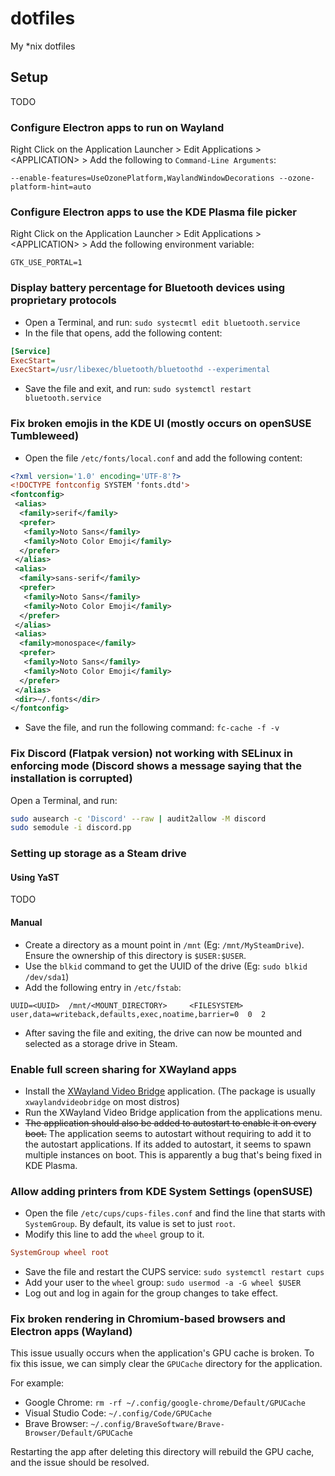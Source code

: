 # dotfiles

My *nix dotfiles

## Setup

TODO

### Configure Electron apps to run on Wayland

Right Click on the Application Launcher > Edit Applications > \<APPLICATION> > Add the following to `Command-Line Arguments`:

`--enable-features=UseOzonePlatform,WaylandWindowDecorations --ozone-platform-hint=auto`

### Configure Electron apps to use the KDE Plasma file picker

Right Click on the Application Launcher > Edit Applications > \<APPLICATION> > Add the following environment variable:

`GTK_USE_PORTAL=1`

### Display battery percentage for Bluetooth devices using proprietary protocols

- Open a Terminal, and run: `sudo systecmtl edit bluetooth.service`
- In the file that opens, add the following content:

```ini
[Service]
ExecStart=
ExecStart=/usr/libexec/bluetooth/bluetoothd --experimental
```

- Save the file and exit, and run: `sudo systemctl restart bluetooth.service`

### Fix broken emojis in the KDE UI (mostly occurs on openSUSE Tumbleweed)

- Open the file `/etc/fonts/local.conf` and add the following content:

```xml
<?xml version='1.0' encoding='UTF-8'?>
<!DOCTYPE fontconfig SYSTEM 'fonts.dtd'>
<fontconfig>
 <alias>
  <family>serif</family>
  <prefer>
   <family>Noto Sans</family>
   <family>Noto Color Emoji</family>
  </prefer>
 </alias>
 <alias>
  <family>sans-serif</family>
  <prefer>
   <family>Noto Sans</family>
   <family>Noto Color Emoji</family>
  </prefer>
 </alias>
 <alias>
  <family>monospace</family>
  <prefer>
   <family>Noto Sans</family>
   <family>Noto Color Emoji</family>
  </prefer>
 </alias>
 <dir>~/.fonts</dir>
</fontconfig>
```

- Save the file, and run the following command: `fc-cache -f -v`

### Fix Discord (Flatpak version) not working with SELinux in enforcing mode (Discord shows a message saying that the installation is corrupted)

Open a Terminal, and run:

```bash
sudo ausearch -c 'Discord' --raw | audit2allow -M discord
sudo semodule -i discord.pp
```

### Setting up storage as a Steam drive

#### Using YaST

TODO

#### Manual

- Create a directory as a mount point in `/mnt` (Eg: `/mnt/MySteamDrive`). Ensure the ownership of this directory is `$USER:$USER`.
- Use the `blkid` command to get the UUID of the drive (Eg: `sudo blkid /dev/sda1`)
- Add the following entry in `/etc/fstab`:

```text
UUID=<UUID>  /mnt/<MOUNT_DIRECTORY>     <FILESYSTEM>   user,data=writeback,defaults,exec,noatime,barrier=0  0  2
```

- After saving the file and exiting, the drive can now be mounted and selected as a storage drive in Steam.

### Enable full screen sharing for XWayland apps

- Install the [XWayland Video Bridge](https://invent.kde.org/system/xwaylandvideobridge) application. (The package is usually `xwaylandvideobridge` on most distros)
- Run the XWayland Video Bridge application from the applications menu.
- ~~The application should also be added to autostart to enable it on every boot.~~ The application seems to autostart without requiring to add it to the autostart applications. If its added to autostart, it seems to spawn multiple instances on boot. This is apparently a bug that's being fixed in KDE Plasma.

### Allow adding printers from KDE System Settings (openSUSE)

- Open the file `/etc/cups/cups-files.conf` and find the line that starts with `SystemGroup`. By default, its value is set to just `root`.
- Modify this line to add the `wheel` group to it.

```ini
SystemGroup wheel root
```

- Save the file and restart the CUPS service: `sudo systemctl restart cups`
- Add your user to the `wheel` group: `sudo usermod -a -G wheel $USER`
- Log out and log in again for the group changes to take effect.

### Fix broken rendering in Chromium-based browsers and Electron apps (Wayland)

This issue usually occurs when the application's GPU cache is broken.
To fix this issue, we can simply clear the `GPUCache` directory for the application.

For example:

- Google Chrome: `rm -rf ~/.config/google-chrome/Default/GPUCache`
- Visual Studio Code: `~/.config/Code/GPUCache`
- Brave Browser: `~/.config/BraveSoftware/Brave-Browser/Default/GPUCache`

Restarting the app after deleting this directory will rebuild the GPU cache, and the issue should be resolved.
